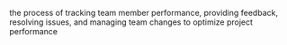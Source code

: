 the process of tracking team member performance, providing feedback, resolving issues, and 
managing team changes to optimize project performance
